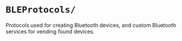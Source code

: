 `BLEProtocols/`
===
Protocols used for creating Bluetooth devices, and custom Bluetooth services for vending found devices.
